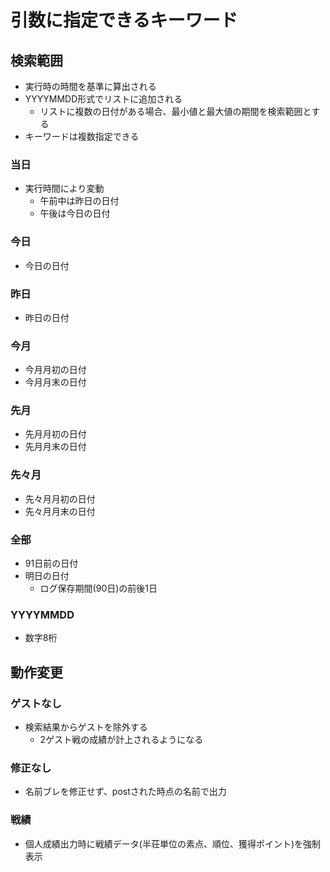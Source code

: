 # 引数に指定できるキーワード

## 検索範囲
- 実行時の時間を基準に算出される
- YYYYMMDD形式でリストに追加される
  - リストに複数の日付がある場合、最小値と最大値の期間を検索範囲とする
- キーワードは複数指定できる

### 当日
- 実行時間により変動
  - 午前中は昨日の日付
  - 午後は今日の日付
### 今日
- 今日の日付
### 昨日
- 昨日の日付
### 今月
- 今月月初の日付
- 今月月末の日付
### 先月
- 先月月初の日付
- 先月月末の日付
### 先々月
- 先々月月初の日付
- 先々月月末の日付
### 全部
- 91日前の日付
- 明日の日付
  - ログ保存期間(90日)の前後1日
### YYYYMMDD
- 数字8桁

## 動作変更
### ゲストなし
- 検索結果からゲストを除外する
  - 2ゲスト戦の成績が計上されるようになる
### 修正なし
- 名前ブレを修正せず、postされた時点の名前で出力
### 戦績
- 個人成績出力時に戦績データ(半荘単位の素点、順位、獲得ポイント)を強制表示
